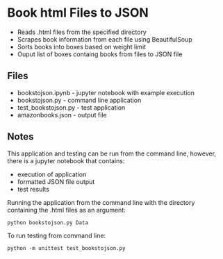 # Book html Files to JSON
* Reads .html files from the specified directory
* Scrapes book information from each file using BeautifulSoup
* Sorts books into boxes based on weight limit
* Ouput list of boxes containg books from files to JSON file


## Files
- bookstojson.ipynb  - jupyter notebook with example execution
- bookstojson.py - command line application
- test_bookstojson.py - test application 
- amazonbooks.json - output file

## Notes
This application and testing can be run from the command line, however, there is a jupyter notebook that contains:
*  execution of application
* formatted JSON file output
* test results

Running the application from the command line with the directory containing the .html files as an argument:


    python bookstojson.py Data





To run testing from command line:


    python -m unittest test_bookstojson.py
